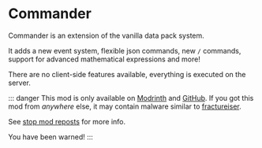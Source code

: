 # Commander <Badge type="warning" text="beta" />

Commander is an extension of the vanilla data pack system.

It adds a new event system, flexible json commands, new `/` commands, support for advanced mathematical expressions and more!

There are no client-side features available, everything is executed on the server. 

::: danger
This mod is only available on [Modrinth](https://modrinth.com/mod/cmd) and [GitHub](https://github.com/constellation-mc/commander). If you got this mod from *anywhere* else, it may contain malware similar to [fractureiser](https://github.com/fractureiser-investigation/fractureiser).

See [stop mod reposts](https://stopmodreposts.org/) for more info.

You have been warned!
:::
